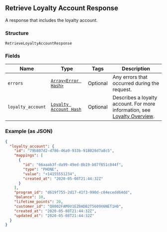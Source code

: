 ## Retrieve Loyalty Account Response

A response that includes the loyalty account.

### Structure

`RetrieveLoyaltyAccountResponse`

### Fields

| Name | Type | Tags | Description |
|  --- | --- | --- | --- |
| `errors` | [`Array<Error Hash>`](/doc/models/error.md) | Optional | Any errors that occurred during the request. |
| `loyalty_account` | [`Loyalty Account Hash`](/doc/models/loyalty-account.md) | Optional | Describes a loyalty account. For more information, see <br>[Loyalty Overview](https://developer.squareup.com/docs/docs/loyalty/overview). |

### Example (as JSON)

```json
{
  "loyalty_account": {
    "id": "79b807d2-d786-46a9-933b-918028d7a8c5",
    "mappings": [
      {
        "id": "66aaab3f-da99-49ed-8b19-b87f851c844f",
        "type": "PHONE",
        "value": "+14155551234",
        "created_at": "2020-05-08T21:44:32Z"
      }
    ],
    "program_id": "d619f755-2d17-41f3-990d-c04ecedd64dd",
    "balance": 10,
    "lifetime_points": 20,
    "customer_id": "Q8002FAM9V1EZ0ADB2T5609X6NET1H0",
    "created_at": "2020-05-08T21:44:32Z",
    "updated_at": "2020-05-08T21:44:32Z"
  }
}
```

